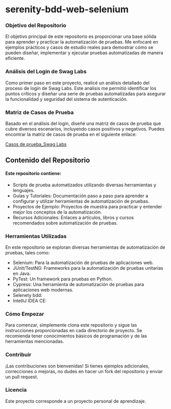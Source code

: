 # serenity-bdd-web-selenium

### Objetivo del Repositorio
El objetivo principal de este repositorio es proporcionar una base
sólida para aprender y practicar la automatización de pruebas. 
Me enfocaré en ejemplos prácticos y casos de estudio reales para demostrar 
cómo se pueden diseñar, implementar y ejecutar pruebas automatizadas de manera eficiente.

### Análisis del Login de Swag Labs
Como primer paso en este proyecto, realicé un análisis detallado del proceso de login de Swag Labs.
Este análisis me permitió identificar los puntos críticos y diseñar una serie de pruebas automatizadas
para asegurar la funcionalidad y seguridad del sistema de autenticación.

### Matriz de Casos de Prueba
Basado en el análisis del login, diseñé una matriz de casos de prueba que cubre diversos escenarios,
incluyendo casos positivos y negativos. 
Puedes encontrar la matriz de casos de prueba en el siguiente enlace:

[Casos de prueba_Swag Labs](https://docs.google.com/spreadsheets/d/1KrlrD2UEOHPPgusZ-elelKcQiOm6ZGPH/edit?usp=drive_link&ouid=112052354328608051614&rtpof=true&sd=true)


## Contenido del Repositorio


#### Este repositorio contiene:

- Scripts de prueba automatizados utilizando diversas herramientas y lenguajes.
- Guías y Tutoriales: Documentación paso a paso para aprender a configurar y utilizar herramientas de automatización de pruebas.
- Proyectos de Ejemplo: Proyectos de muestra para practicar y entender mejor los conceptos de la automatización.
- Recursos Adicionales: Enlaces a artículos, libros y cursos recomendados sobre automatización de pruebas.

### Herramientas Utilizadas

En este repositorio se exploran diversas herramientas de automatización de pruebas, tales como:

- Selenium: Para la automatización de pruebas de aplicaciones web.
- JUnit/TestNG: Frameworks para la automatización de pruebas unitarias en Java.
- PyTest: Un framework para pruebas en Python.
- Cypress: Una herramienta de automatización de pruebas para aplicaciones web modernas.
- Selenety bdd:
- IntelliJ IDEA CE:


### Cómo Empezar

Para comenzar, simplemente clona este repositorio y sigue las instrucciones proporcionadas en cada directorio de proyecto. Se recomienda tener conocimientos básicos de programación y de las herramientas mencionadas.

### Contribuir
¡Las contribuciones son bienvenidas! Si tienes ejemplos adicionales, correcciones o mejoras, no dudes en hacer un fork del repositorio y enviar un pull request.

### Licencia
Este proyecto corresponde a un proyecto personal de aprendizaje. 
